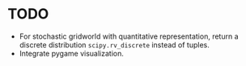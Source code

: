 # TODO 

* For stochastic gridworld with quantitative representation, return a 
discrete distribution `scipy.rv_discrete` instead of tuples.  
* Integrate pygame visualization. 